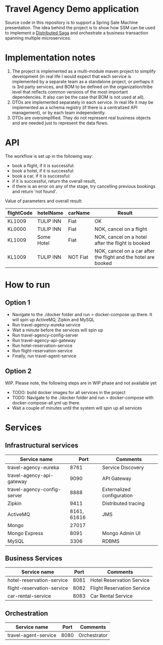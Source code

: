 # Travel Agency Demo application

Source code in this repository is to support a Spring Sate Machine presentation.
The idea behind the project is to show how SSM can be used to implement a [Distributed Saga](https://github.com/aphyr/dist-sagas/blob/master/sagas.pdf) 
and orchestrate a business transaction spanning multiple microservices.

# Implementation notes
1. The project is implemented as a multi-module maven project to simplify development (in real life I would expect 
   that each service is implemented by a separate team as a standalone project, or perhaps it is 3rd party services, 
   and BOM to be defined on the organization/tribe level that reflects common versions of the most important
   dependencies. It also can be the case that BOM is not used at all). 
2. DTOs are implemented separately in each service. In real life it may be implemented as a schema registry 
   (if there is a centralized API management), or by each team independently. 
3. DTOs are oversimplified. They do not represent real business objects and are needed just to represent the data flows.

# API

The workflow is set up in the following way:
- book a flight, if it is successful:
- book a hotel, if it is successful:
- book a car, if it is successful:
- if it is successful, return the overall result,
- if there is an error on any of the stage, try cancelling previous bookings and return 'not found'.

Value of parameters and overall result:

| flightCode | hotelName | carName | Result |
|---|---|---|---|
| KL1009 | TULIP INN | Fiat | OK |
| KL0000 | TULIP INN | Fiat | NOK, cancel on a flight |
| KL1009 | Some Hotel | Fiat | NOK, cancel on a hotel after the flight is booked |
| KL1009 | TULIP INN | NOT Fiat | NOK, cancel on a car after the flight and the hotel are booked |

# How to run
## Option 1
- Navigate to the ./docker folder and run > docker-compose up there. It will spin up ActiveMQ, Zipkin and MySQL
- Run travel-agency-eureka service
- Wait a minute before the services will spin up
- Run travel-agency-config-server
- Run travel-agency-api-gateway
- Run hotel-reservation-service
- Run flight-reservation-service
- Finally, run travel-agent-service

## Option 2
WIP. Please note, the following steps are in WIP phase and not available yet
- TODO: build docker images for all services in the project
- TODO: Navigate to the ./docker folder and run > docker-compose with docker-compose-all.yml up there.
- Wait a couple of minutes until the system will spin up all services 

# Services

## Infrastructural services
| Service name | Port | Comments |
|---|---|---|
| travel-agency-eureka | 8761 | Service Discovery |
| travel-agency-api-gateway | 9090 | API Gateway |
| travel-agency-config-server | 8888 | Externalized configuration |
| Zipkin | 9411 | Distributed tracing |
| ActiveMQ | 8161, 61616 | JMS |
| Mongo | 27017 | | 
| Mongo Express | 8091 | Mongo Admin UI |
| MySQL | 3306 | RDBMS |

## Business Services
| Service name | Port | Comments |
|---|---|---|
| hotel-reservation-service | 8081 | Hotel Reservation Service |
| flight-reservation-service | 8082 | Flight Reservation Service |
| car-rental-service | 8083 | Car Rental Service |

## Orchestration
| Service name | Port | Comments |
|---|---|---|
| travel-agent-service | 8080 | Orchestrator |